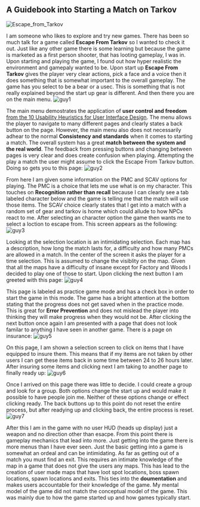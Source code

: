 ## A Guidebook into Starting a Match on Tarkov

![Escape_from_Tarkov](https://github.com/ChicoState/ux-personal-portfolio-Hayat-White/assets/33682739/15201a97-2301-45ee-ad6c-ffb492c62a6d)

I am someone who likes to explore and try new games. There has been so much talk for a game called **Escape From Tarkov** so I wanted to check it out. Just like any other game there is some learning but because the game is marketed as a first person shooter, that has looting gameplay, I was in. Upon starting and playing the game, I found out how hyper realistic the environment and gamepaly wanted to be.
Upon start up **Escape From Tarkov** gives the player very clear actions, pick a face and a voice then it does something that is somewhat important to the overall gameplay. The game has you select to be a bear or a usec. This is something that is not really explained beyond the start up gear is different. And then there you are on the main menu. 
![guy1](https://github.com/ChicoState/ux-personal-portfolio-Hayat-White/assets/33682739/0c8d28fa-3283-40a9-bca0-b18cc4ecf192)

The main menu demostrates the application of **user control and freedom** [from the 10 Usability Heuristics for User Interface Design](https://www.nngroup.com/articles/ten-usability-heuristics/). The menu allows the player to navigate to many different pages and clearly states a back button on the page. However, the main menu also does not necessarily adhear to the normal **Consistency and standards** when it comes to starting a match. The overall system has a great **match between the system and the real world**. The feedback from pressing buttons and changing between pages is very clear and does create confusion when playing. Attempting the play a match the user might assume to click the Escape From Tarkov button. Doing so gets you to this page:
![guy2](https://github.com/ChicoState/ux-personal-portfolio-Hayat-White/assets/33682739/882a39f0-4575-4908-8684-22e8dd7d2147)

From here I am given some information on the PMC and SCAV options for playing. The PMC is a choice that lets me use what is on my character. This touches on **Recognition rather than recall** because I can clearly see a tab labeled character below and the game is telling me that the match will use those items. The SCAV choice clearly states that I get into a match with a random set of gear and tarkov is home which could allude to how NPCs react to me. After selecting an character option the game then wants me to select a loction to escape from. This screen appears as the following:
![guy3](https://github.com/ChicoState/ux-personal-portfolio-Hayat-White/assets/33682739/ae7384d0-8715-46b8-8078-425afc875cc6)

Looking at the selection location is an intimidating selection. Each map has a description, how long the match lasts for, a difficulty and how many PMCs are allowed in a match. In the center of the screen it asks the player for a time selection. This is assumed to change the visiblity on the map. Given that all the maps have a difficulty of insane except for Factory and Woods I decided to play one of those to start. Upon clicking the next button I am greeted with this page:
![guy4](https://github.com/ChicoState/ux-personal-portfolio-Hayat-White/assets/33682739/50427344-f53d-414f-bbc6-780bf9bf604e)

This page is labeled as practice game mode and has a check box in order to start the game in this mode. The game has a bright attention at the bottom stating that the progress does not get saved when in the practice mode. This is great for **Error Prevention** and does not mislead the player into thinking they will make progress when they would not be. After clicking the next button once again I am presented with a page that does not look familar to anything I have seen in another game. There is a page on insurance:
![guy5](https://github.com/ChicoState/ux-personal-portfolio-Hayat-White/assets/33682739/66bb1f1c-14f7-4971-b0a1-243dbcb406b5)

On this page, I am shown a selection screen to click on items that I have equipped to insure them. This means that if my items are not taken by other users I can get these items back in some time between 24 to 26 hours later. After insuring some items and clicking next I am taking to another page to finally ready up:
![guy6](https://github.com/ChicoState/ux-personal-portfolio-Hayat-White/assets/33682739/26402da1-6fce-4434-9b83-03a7f7564865)

Once I arrived on this page there was little to decide. I could create a group and look for a group. Both options change the start up and would make it possible to have people join me. Neither of these options change or effect clicking ready. The back buttons up to this point do not reset the entire process, but after readying up and clicking back, the entire process is reset. 
![guy7](https://github.com/ChicoState/ux-personal-portfolio-Hayat-White/assets/33682739/ceff5d95-3b2b-468a-aa0e-f408fc19db42)

After this I am in the game with no user HUD (heads up display) just a weapon and no direction other than esacpe. From this point there is gameplay mechanics that lead into more. Just getting into the game there is more menus than I have ever seen. Just the basic getting into a game is somewhat an ordeal and can be intimidating. As far as getting out of a match you must find an exit. This requires an intimate knowledge of the map in a game that does not give the users any maps. This has lead to the creation of user made maps that have loot spot locations, boss spawn locations, spawn locations and exits. This ties into the **doumentation** and makes users accountable for their knowledge of the game. My mental model of the game did not match the conceptual model of the game. This was mainly due to how the game started up and how games typically start.
